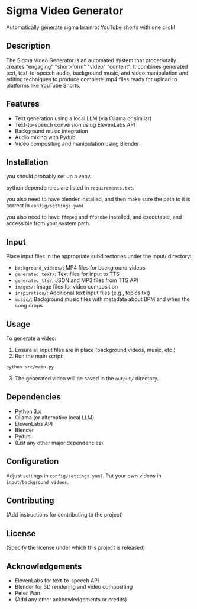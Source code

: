 # Sigma Video Generator

Automatically generate sigma brainrot YouTube shorts with one click!

## Description

The Sigma Video Generator is an automated system that procedurally creates "engaging" "short-form" "video" "content". It combines generated text, text-to-speech audio, background music, and video manipulation and editing techniques to produce complete .mp4 files ready for upload to platforms like YouTube Shorts.

## Features

- Text generation using a local LLM (via Ollama or similar)
- Text-to-speech conversion using ElevenLabs API
- Background music integration
- Audio mixing with Pydub
- Video compositing and manipulation using Blender

## Installation

you should probably set up a venv.

python dependencies are listed in `requirements.txt`.

you also need to have blender installed, and then make sure the path to it is correct in `config/settings.yaml`.

you also need to have `ffmpeg` and `ffprobe` installed, and executable, and accessible from your system path.

## Input
Place input files in the appropriate subdirectories under the input/ directory:

- `background_videos/`: MP4 files for background videos
- `generated_text/`: Text files for input to TTS
- `generated_tts/`: JSON and MP3 files from TTS API
- `images/`: Image files for video composition
- `inspiration/`: Additional text input files (e.g., topics.txt)
- `music/`: Background music files with metadata about BPM and when the song drops

## Usage

To generate a video:

1. Ensure all input files are in place (background videos, music, etc.)
2. Run the main script:

```bash
python src/main.py
```

3. The generated video will be saved in the `output/` directory.

## Dependencies

- Python 3.x
- Ollama (or alternative local LLM)
- ElevenLabs API
- Blender
- Pydub
- (List any other major dependencies)

## Configuration

Adjust settings in `config/settings.yaml`.
Put your own videos in `input/background_videos`.

## Contributing

(Add instructions for contributing to the project)

## License

(Specify the license under which this project is released)

## Acknowledgements

- ElevenLabs for text-to-speech API
- Blender for 3D rendering and video compositing
- Peter Wan
- (Add any other acknowledgements or credits)
